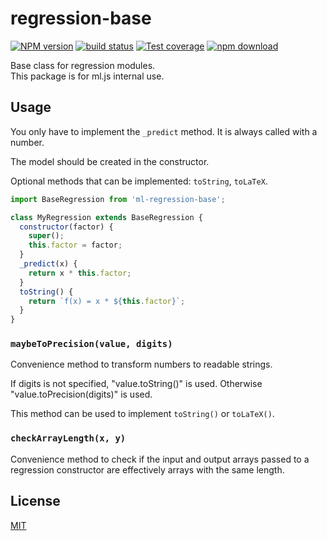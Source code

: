 # regression-base

[![NPM version][npm-image]][npm-url]
[![build status][ci-image]][ci-url]
[![Test coverage][codecov-image]][codecov-url]
[![npm download][download-image]][download-url]

Base class for regression modules.  
This package is for ml.js internal use.

## Usage

You only have to implement the `_predict` method. It is always called with a number.

The model should be created in the constructor.

Optional methods that can be implemented: `toString`, `toLaTeX`.

```js
import BaseRegression from 'ml-regression-base';

class MyRegression extends BaseRegression {
  constructor(factor) {
    super();
    this.factor = factor;
  }
  _predict(x) {
    return x * this.factor;
  }
  toString() {
    return `f(x) = x * ${this.factor}`;
  }
}
```

### `maybeToPrecision(value, digits)`

Convenience method to transform numbers to readable strings.

If digits is not specified, "value.toString()" is used. Otherwise "value.toPrecision(digits)" is used.

This method can be used to implement `toString()` or `toLaTeX()`.

### `checkArrayLength(x, y)`

Convenience method to check if the input and output arrays passed to a regression
constructor are effectively arrays with the same length.

## License

[MIT](./LICENSE)

[npm-image]: https://img.shields.io/npm/v/ml-regression-base.svg
[npm-url]: https://npmjs.org/package/ml-regression-base
[codecov-image]: https://img.shields.io/codecov/c/github/mljs/regression-base.svg
[codecov-url]: https://codecov.io/gh/mljs/regression-base
[ci-image]: https://github.com/mljs/regression-base/workflows/Node.js%20CI/badge.svg?branch=master
[ci-url]: https://github.com/mljs/regression-base/actions?query=workflow%3A%22Node.js+CI%22
[download-image]: https://img.shields.io/npm/dm/ml-regression-base.svg
[download-url]: https://npmjs.org/package/ml-regression-base
